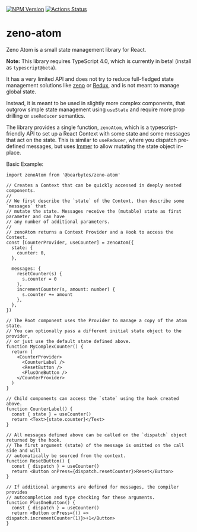 [![NPM Version](https://img.shields.io/npm/v/@bearbytes/zeno-atom.svg?style=flat)](https://www.npmjs.com/package/@bearbytes/zeno-atom)
[![Actions Status](https://github.com/bearbytes/zeno-atom/workflows/CI/badge.svg)](https://github.com/bearbytes/zeno-atom/actions)

# zeno-atom

Zeno Atom is a small state management library for React.

**Note:** This library requires TypeScript 4.0, which is currently in beta! (install as `typescript@beta`).

It has a very limited API and does not try to reduce full-fledged state management solutions like [zeno](https://github.com/bearbytes/zeno) or [Redux](https://github.com/reduxjs/redux), and is not meant to manage global state.

Instead, it is meant to be used in slightly more complex components, that outgrow simple state management using `useState` and require more prop drilling or `useReducer` semantics.

The library provides a single function, `zenoAtom`, which is a typescript-friendly API to set up a React Context with some state and some messages that act on the state. This is similar to `useReducer`, where you dispatch pre-defined messages, but uses [Immer](https://github.com/immerjs/immer) to allow mutating the state object in-place.

Basic Example:

```tsx
import zenoAtom from '@bearbytes/zeno-atom'

// Creates a Context that can be quickly accessed in deeply nested components.
//
// We first describe the `state` of the Context, then describe some `messages` that
// mutate the state. Messages receive the (mutable) state as first parameter and can have
// any number of additional parameters.
//
// zenoAtom returns a Context Provider and a Hook to access the Context.
const [CounterProvider, useCounter] = zenoAtom({
  state: {
    counter: 0,
  },

  messages: {
    resetCounter(s) {
      s.counter = 0
    },
    incrementCounter(s, amount: number) {
      s.counter += amount
    },
  },
})

// The Root component uses the Provider to manage a copy of the atom state.
// You can optionally pass a different initial state object to the provider,
// or just use the default state defined above.
function MyComplexCounter() {
  return (
    <CounterProvider>
      <CounterLabel />
      <ResetButton />
      <PlusOneButton />
    </CounterProvider>
  )
}

// Child components can access the `state` using the hook created above.
function CounterLabel() {
  const { state } = useCounter()
  return <Text>{state.counter}</Text>
}

// All messages defined above can be called on the `dispatch` object returned by the hook.
// The first argument (state) of the message is omitted on the call side and will
// automatically be sourced from the context.
function ResetButton() {
  const { dispatch } = useCounter()
  return <Button onPress={dispatch.resetCounter}>Reset</Button>
}

// If additional arguments are defined for messages, the compiler provides
// autocompletion and type checking for these arguments.
function PlusOneButton() {
  const { dispatch } = useCounter()
  return <Button onPress={() => dispatch.incrementCounter(1)}>+1</Button>
}
```
